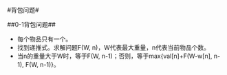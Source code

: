 #背包问题#

##0-1背包问题##
*   每个物品只有一个。
*   找到递推式。求解问题F(W, n)，W代表最大重量，n代表当前物品个数。
*   当n的重量大于W时，等于F(W, n-1)；否则，等于max{val[n]+F(W-w[n], n-1), F(W, n-1)}。